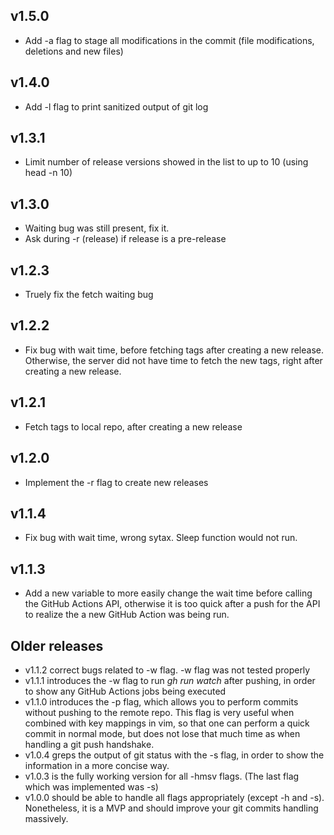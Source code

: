 ## v1.5.0
* Add -a flag to stage all modifications in the commit (file modifications, deletions and new files)
## v1.4.0
* Add -l flag to print sanitized output of git log
## v1.3.1
* Limit number of release versions showed in the list to up to 10 (using head -n 10)
## v1.3.0
* Waiting bug was still present, fix it.
* Ask during -r (release) if release is a pre-release
## v1.2.3
* Truely fix the fetch waiting bug
## v1.2.2
* Fix bug with wait time, before fetching tags after creating a new release.
Otherwise, the server did not have time to fetch the new tags, right after
creating a new release.
## v1.2.1
* Fetch tags to local repo, after creating a new release
## v1.2.0
* Implement the -r flag to create new releases
## v1.1.4
* Fix bug with wait time, wrong sytax. Sleep function would not run.
## v1.1.3 
* Add a new variable to more easily change the wait time before calling the GitHub Actions API, otherwise it is too quick after a push for the API to realize the a new GitHub Action was being run.

## Older releases
* v1.1.2 correct bugs related to -w flag. -w flag was not tested properly
* v1.1.1 introduces the -w flag to run *gh run watch* after pushing, in order to show any GitHub Actions jobs being executed
* v1.1.0 introduces the -p flag, which allows you to perform commits without pushing to the remote repo. This flag is very useful when combined with key mappings in vim, so that one can perform a quick commit in normal mode, but does not lose that much time as when handling a git push handshake.
* v1.0.4 greps the output of git status with the -s flag, in order to show the information in a more concise way.
* v1.0.3 is the fully working version for all -hmsv flags. (The last flag which was implemented was -s)
* v1.0.0 should be able to handle all flags appropriately (except -h and -s). Nonetheless, it is a MVP and should improve your git commits handling massively.

